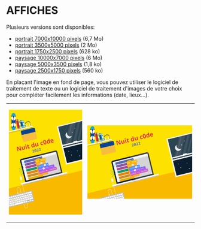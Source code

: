 # AFFICHES

Plusieurs versions sont disponibles:
* [portrait 7000x10000 pixels](https://raw.githubusercontent.com/nuitducode/ORGANISATION/main/affiches/Affiche_Nuit_du_c0de_2022-portrait-7000x10000.png) (6,7 Mo)
* [portrait 3500x5000 pixels](https://raw.githubusercontent.com/nuitducode/ORGANISATION/main/affiches/Affiche_Nuit_du_c0de_2022-portrait-3500x5000.png) (2 Mo)
* [portrait 1750x2500 pixels](https://raw.githubusercontent.com/nuitducode/ORGANISATION/main/affiches/Affiche_Nuit_du_c0de_2022-portrait-1750x2500.png) (628 ko)
* [paysage 10000x7000 pixels](https://raw.githubusercontent.com/nuitducode/ORGANISATION/main/affiches/Affiche_Nuit_du_c0de_2022-paysage-10000x7000.png) (6 Mo)
* [paysage 5000x3500 pixels](https://raw.githubusercontent.com/nuitducode/ORGANISATION/main/affiches/Affiche_Nuit_du_c0de_2022-paysage-5000x3500.png) (1,8 ko)
* [paysage 2500x1750 pixels](https://raw.githubusercontent.com/nuitducode/ORGANISATION/main/affiches/Affiche_Nuit_du_c0de_2022-paysage-2500x1750.png) (560 ko)

En plaçant l'image en fond de page, vous pouvez utiliser le logiciel de traitement de texte ou un logiciel de traitement d'images de votre choix pour compléter facilement les informations (date, lieux...).

<table cellpadding="5">
<tr>
<td>

![](https://raw.githubusercontent.com/nuitducode/ORGANISATION/main/affiches/Affiche_Nuit_du_c0de_2022-portrait-1750x2500.png)
  
</td>
<td>

![](https://raw.githubusercontent.com/nuitducode/ORGANISATION/main/affiches/Affiche_Nuit_du_c0de_2022-paysage-2500x1750.png)

</td>
</tr>
</table>
